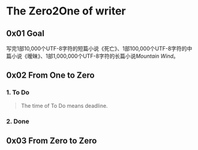 # The Zero2One of writer

## 0x01 Goal

写完1部10,000个UTF-8字符的短篇小说《死亡》、1部100,000个UTF-8字符的中篇小说《暧昧》、1部1,000,000个UTF-8字符的长篇小说*Mountain Wind*。

## 0x02 From One to Zero

### 1. To Do

> The time of To Do means deadline.

### 2. Done

## 0x03 From Zero to Zero
